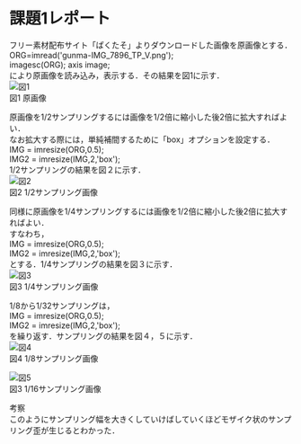 # 課題1レポート

フリー素材配布サイト「ぱくたそ」よりダウンロードした画像を原画像とする．  
ORG=imread('gunma-IMG_7896_TP_V.png');  
imagesc(ORG); axis image;  
により原画像を読み込み，表示する．その結果を図1に示す．  
![図1](/image/図1.png)  
図1 原画像  

原画像を1/2サンプリングするには画像を1/2倍に縮小した後2倍に拡大すればよい．  
なお拡大する際には，単純補間するために「box」オプションを設定する．  
IMG = imresize(ORG,0.5);  
IMG2 = imresize(IMG,2,'box');  
1/2サンプリングの結果を図２に示す．  
![図2](/image/図2.png)  
図2 1/2サンプリング画像

同様に原画像を1/4サンプリングするには画像を1/2倍に縮小した後2倍に拡大すればよい．  
すなわち，  
IMG = imresize(ORG,0.5);  
IMG2 = imresize(IMG,2,'box');  
とする．1/4サンプリングの結果を図３に示す．  
![図3](/image/図3.png)  
図3 1/4サンプリング画像  

1/8から1/32サンプリングは，  
IMG = imresize(ORG,0.5);  
IMG2 = imresize(IMG,2,'box');  
を繰り返す．サンプリングの結果を図４，５に示す．  
![図4](/image/図4.png)  
図4 1/8サンプリング画像  

![図5](/image/図5.png)  
図3 1/16サンプリング画像  

考察  
このようにサンプリング幅を大きくしていけばしていくほどモザイク状のサンプリング歪が生じるとわかった．  
